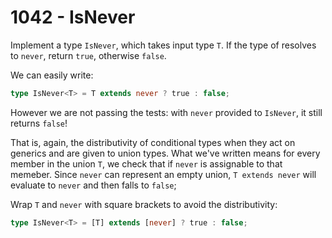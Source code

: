 # 1042 - IsNever

Implement a type `IsNever`, which takes input type `T`. If the type of resolves to `never`, return `true`, otherwise `false`.

We can easily write:

```typescript
type IsNever<T> = T extends never ? true : false;
```

However we are not passing the tests: with `never` provided to `IsNever`, it still returns `false`!

That is, again, the distributivity of conditional types when they act on generics and are given to union types. What we've written means for every member in the union `T`, we check that if `never` is assignable to that memeber. Since `never` can represent an empty union, `T extends never` will evaluate to `never` and then falls to `false`;

Wrap `T` and `never` with square brackets to avoid the distributivity:

```typescript
type IsNever<T> = [T] extends [never] ? true : false;
```
